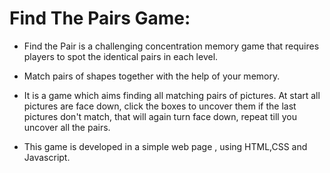 # Find The Pairs Game: 

* Find the Pair is a challenging concentration memory game that requires players to
spot the identical pairs in each level.

* Match pairs of shapes together with the help of your memory.

* It is a game which aims finding all matching pairs of pictures. At start all pictures are face down, click the boxes to uncover them if the last pictures don't match, that will
again turn face down, repeat till you uncover all the pairs.

* This game is developed in a simple web page , using HTML,CSS and Javascript.
